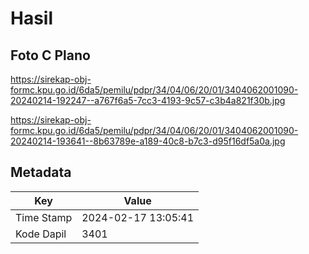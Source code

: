 # Hasil

## Foto C Plano

https://sirekap-obj-formc.kpu.go.id/6da5/pemilu/pdpr/34/04/06/20/01/3404062001090-20240214-192247--a767f6a5-7cc3-4193-9c57-c3b4a821f30b.jpg

https://sirekap-obj-formc.kpu.go.id/6da5/pemilu/pdpr/34/04/06/20/01/3404062001090-20240214-193641--8b63789e-a189-40c8-b7c3-d95f16df5a0a.jpg


## Metadata

| Key        | Value               |
| ---------- | ------------------- |
| Time Stamp | 2024-02-17 13:05:41 |
| Kode Dapil | 3401                |



